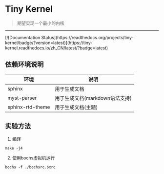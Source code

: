 # Tiny Kernel
> 期望实现一个最小的内核

<hr/>
[![Documentation Status](https://readthedocs.org/projects/tiny-kernel/badge/?version=latest)](https://tiny-kernel.readthedocs.io/zh_CN/latest/?badge=latest)
    

## 依赖环境说明

|环境|说明|
|---|---|
|sphinx|用于生成文档|
|myst-parser|用于生成文档(markdown语法支持)|
|sphinx-rtd-theme|用于生成文档(主题)|

## 实验方法

1. 编译
```shell
make -j4
```

2. 使用bochs虚拟机运行
```shell
bochs -f ./bochsrc.bxrc
```
